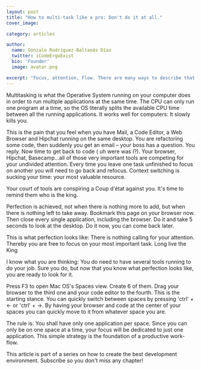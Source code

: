```yaml
---
layout: post
title: "How to multi-task like a pro: Don't do it at all."
cover_image:

category: articles

author:
  name: Gonzalo Rodríguez-Baltanás Díaz
  twitter: iCodeErgoExist
  bio: 'Founder'
  image: avatar.png

excerpt: "Focus, attention, Flow. There are many ways to describe that sacred moment when you can get things done quick, fast and well. This article is the first on a series on how to create the best development environment"
---
```


Multitasking is what the Operative System running on your computer does in order to run multiple applications at the same time. The CPU can only run one program at a time, so the OS literally splits the available CPU time between all the running applications. It works well for computers: It slowly kills you.

This is the pain that you feel when you have Mail, a Code Editor, a Web Browser and Hipchat running on the same desktop. You are refactoring some code, then suddenly you get an email – your boss has a question. You reply. Now time to get back to code ( uh were was I?). Your browser, Hipchat, Basecamp...all of those very important tools are competing for your undivided attention. Every time you leave one task unfinished to focus on another you will need to go back and refocus. Context switching is sucking your time: your most valuable resource.

Your court of tools are conspiring a Coup d'état against you. It's time to remind them who is the king.

Perfection is achieved, not when there is nothing more to add, but when there is nothing left to take away. Bookmark this page on your browser now. Then close every single application, including the browser. Do it and take 5 seconds to look at the desktop. Do it now, you can come back later.

This is what perfection looks like: There is nothing calling for your attention. Thereby you are free to focus on your most important task. Long live the King

I know what you are thinking: You do need to have several tools running to do your job. Sure you do, but now that you know what perfection looks like, you are ready to look for it.

Press F3 to open Mac OS's Spaces view. Create 6 of them. Drag your browser to the third one and your code editor to the fourth. This is the starting stance. You can quickly switch between spaces by pressing 'ctrl' + ←  or 'ctrl' + →. By having your browser and code at the center of your spaces you can quickly move to it from whatever space you are.

The rule is: You shall have only one application per space. Since you can only be on one space at a time, your focus will be dedicated to just one application. This simple strategy is the foundation of a productive work-flow.

This article is part of a series on how to create the best development environment. Subscribe so you don't miss any chapter!